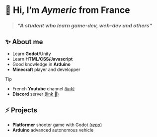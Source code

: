 # 👋 Hi, I’m *Aymeric* from France
> ### *"A student who learn game-dev, web-dev and others"*

## ✨ About me 
- Learn **Godot**/Unity
- Learn **HTML/CSS/Javascript**
- Good knowledge in **Arduino**
- **Minecraft** player and developper
> [!TIP]
> - French **Youtube** channel *[*(link)*](https://www.youtube.com/@aymeric-devv)* 
> - **Discord** server [(<ins>link 📎</ins>)](https://discord.gg/xkq8aZ4zFg)

## ⚡ Projects
- **Platformer** shooter game with Godot [(*repo*)](https://github.com/aymeric-devv/godot-platformer-shooter)
- **Arduino** advanced autonomous vehicle
